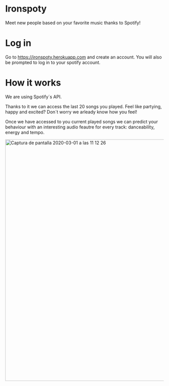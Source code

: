 # Ironspoty
Meet new people based on your favorite music thanks to Spotify!


# Log in
Go to  https://ironspoty.herokuapp.com and create an account. 
You will also be prompted to log in to your spotify account.


# How it works
We are using Spotify´s API.

Thanks to it we can access the last 20 songs you played. Feel like partying, happy and excited? Don´t worry we arleady know how you feel!

Once we have accessed to you current played songs we can predict your behaviour with an interesting audio feautre for every track: danceability, energy and tempo.

<img width="767" alt="Captura de pantalla 2020-03-01 a las 11 12 26" src="https://user-images.githubusercontent.com/55360078/75623773-e8b70600-5bad-11ea-8054-74858cd44f76.png">



